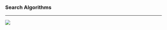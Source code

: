 ### Search Algorithms
---------------------------------------------------------------------------

<img src="https://media.geeksforgeeks.org/wp-content/uploads/AI-algos-1-e1547043543151.png">

